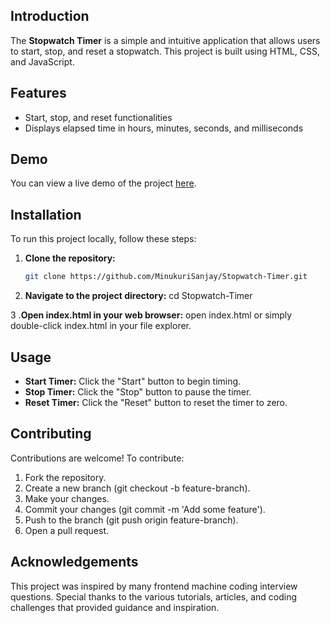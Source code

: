 ## Introduction
The **Stopwatch Timer** is a simple and intuitive application that allows users to start, stop, and reset a stopwatch. This project is built using HTML, CSS, and JavaScript.

## Features
- Start, stop, and reset functionalities 
- Displays elapsed time in hours, minutes, seconds, and milliseconds


## Demo
You can view a live demo of the project [here](https://minukurisanjay.github.io/Stopwatch-Timer/).

## Installation
To run this project locally, follow these steps:

1. **Clone the repository:**
   ```sh
   git clone https://github.com/MinukuriSanjay/Stopwatch-Timer.git
   
2. **Navigate to the project directory:**
  cd Stopwatch-Timer
  
3 .**Open index.html in your web browser:**
  open index.html
  or simply double-click index.html in your file explorer.

## Usage
- **Start Timer:** Click the "Start" button to begin timing.
- **Stop Timer:** Click the "Stop" button to pause the timer.
- **Reset Timer:** Click the "Reset" button to reset the timer to zero.

## Contributing
Contributions are welcome! To contribute:

  1. Fork the repository.
  2. Create a new branch (git checkout -b feature-branch).
  3. Make your changes.
  4. Commit your changes (git commit -m 'Add some feature').
  5. Push to the branch (git push origin feature-branch).
  6. Open a pull request.

## Acknowledgements
This project was inspired by many frontend machine coding interview questions. Special thanks to the various tutorials, articles, and coding challenges that provided guidance and inspiration.
